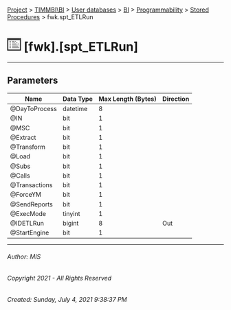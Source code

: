 #### 

[Project](../../../../../index.md) > [TIMMBI\\BI](../../../../index.md) > [User databases](../../../index.md) > [BI](../../index.md) > [Programmability](../index.md) > [Stored Procedures](Stored_Procedures.md) > fwk.spt_ETLRun

# ![Stored Procedures](../../../../../Images/StoredProcedure32.png) [fwk].[spt_ETLRun]

---

## <a name="#parameters"></a>Parameters

| Name | Data Type | Max Length (Bytes) | Direction |
|---|---|---|---|
| @DayToProcess | datetime | 8 |  |
| @IN | bit | 1 |  |
| @MSC | bit | 1 |  |
| @Extract | bit | 1 |  |
| @Transform | bit | 1 |  |
| @Load | bit | 1 |  |
| @Subs | bit | 1 |  |
| @Calls | bit | 1 |  |
| @Transactions | bit | 1 |  |
| @ForceYM | bit | 1 |  |
| @SendReports | bit | 1 |  |
| @ExecMode | tinyint | 1 |  |
| @IDETLRun | bigint | 8 | Out |
| @StartEngine | bit | 1 |  |


---

###### Author:  MIS

###### Copyright 2021 - All Rights Reserved

###### Created: Sunday, July 4, 2021 9:38:37 PM

